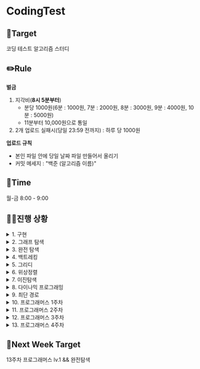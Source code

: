 # CodingTest






## 🎯Target
코딩 테스트 알고리즘 스터디

## ✏️Rule
  **벌금**
1. 지각비(**8시 5분부터**)
   - 분당 1000원(6분 : 1000원, 7분 : 2000원, 8분 : 3000원, 9분 : 4000원, 10분 : 5000원)
   - 11분부터 10,000원으로 통일
2. 2개 업로드 실패시(당일 23:59 전까지) : 하루 당 1000원

**업로드 규칙**
- 본인 파일 안에 당일 날짜 파일 만들어서 올리기
- 커밋 메세지 : "백준 (알고리즘 이름)"

## 📅Time
월-금 8:00 - 9:00

## 🏃‍♀️진행 상황
<details>
  <summary>1. 구현</summary>

|일차|날짜| 알고리즘 | 세부항목 |[지혜](https://github.com/Jihye511)|[서연](https://github.com/seoyeon2001)|[유진](https://github.com/g0yujin)|
|---|---|---|---|---|---|---|
|1일차|8/12|구현|2753, 5597, 20053|✔️|✔️|✔️|
|2일차|8/13|구현|1212, 21918, 14467|✔️|✔️|✔️|
|3일차|8/14|구현|20546, 2578, 4396|✔️|✔️|✔️|
|4일차|8/15|구현|1244, 10994, 20436|✔️|✔️|✔️|
|5일차|8/16|구현|1913, 12933, 20291|✔️|✔️|✔️|
|6일차|8/17|구현|17413, 22858, 17276|✔️|✔️|✔️|

</details>

<details>
  <summary>2. 그래프 탐색</summary>

|일차|날짜| 알고리즘 | 세부항목 |[지혜](https://github.com/Jihye511)|[서연](https://github.com/seoyeon2001)|[유진](https://github.com/g0yujin)|
|---|---|---|---|---|---|---|
|7일차|8/19|그래프 탐색|2606, 1260|✔️|✔️|✔️|
|8일차|8/20|그래프 탐색|11725, 1325|✔️|✔️|✔️|
|9일차|8/21|그래프 탐색|2178, 2667|✔️|✔️|✔️|
|10일차|8/22|그래프 탐색|16918, 14940|✔️|✔️|✔️|
|11일차|8/23|그래프 탐색|16956, 1012|✔️|✔️|✔️|
|12일차|8/24|그래프 탐색|11724, 4963|✔️|✔️|✔️|

</details>

<details>
  <summary>3. 완전 탐색</summary>

|일차|날짜| 알고리즘 | 세부항목 |[지혜](https://github.com/Jihye511)|[서연](https://github.com/seoyeon2001)|[유진](https://github.com/g0yujin)|
|---|---|---|---|---|---|---|
|13일차|8/26|완전 탐색|2798, 2231|✔️|✔️|✔️|
|14일차|8/27|완전 탐색|19532, 18312|✔️|✔️|✔️|
|15일차|8/28|완전 탐색|22864, 15721|✔️|✔️|✔️|
|16일차|8/29|완전 탐색|18511, 1969|✔️|✔️|✔️|
|17일차|8/30|완전 탐색|2422, 5568|✔️|✔️|✔️|
|18일차|8/31|완전 탐색|16439, 2503|✔️|✔️|✔️|

</details>

<details>
  <summary>4. 백트레킹</summary>

|일차|날짜| 알고리즘 | 세부항목 |[지혜](https://github.com/Jihye511)|[서연](https://github.com/seoyeon2001)|[유진](https://github.com/g0yujin)|
|---|---|---|---|---|---|---|
|19일차|9/2|백트레킹|15649, 15650|✔️|✔️|✔️|
|20일차|9/3|백트레킹|15651, 15652|✔️|✔️|✔️|
|21일차|9/4|백트레킹|15654, 15655|✔️|✔️|✔️|
|22일차|9/5|백트레킹|15656, 15657|✔️|✔️|✔️|
|23일차|9/6|백트레킹|15663, 15664|✔️|✔️|✔️|

</details>

<details>
  <summary>5. 그리디</summary>

|일차|날짜| 알고리즘 | 세부항목 |[지혜](https://github.com/Jihye511)|[서연](https://github.com/seoyeon2001)|[유진](https://github.com/g0yujin)|
|---|---|---|---|---|---|---|
|24일차|9/9|그리디|14916, 1343|✔️|✔️|✔️|
|25일차|9/10|그리디|2217, 1758|✔️|✔️|✔️|
|26일차|9/11|그리디|11399, 11508|✔️|✔️|✔️|
|27일차|9/12|그리디|11047, 13305|✔️|✔️|✔️|
|28일차|9/13|그리디|20115, 20300|✔️|✔️|✔️|

</details>

<details>
  <summary>6. 위상정렬</summary>

|일차|날짜| 알고리즘 | 세부항목 |[지혜](https://github.com/Jihye511)|[서연](https://github.com/seoyeon2001)|[유진](https://github.com/g0yujin)|
|---|---|---|---|---|---|---|
|29일차|9/16|위상정렬|14567, 2056|✔️|✔️|✔️|
|30일차|9/17|위상정렬|1005, 2252|✔️|✔️|✔️|
|31일차|9/18|위상정렬|2623, 1766|✔️|✔️|✔️|

</details>

<details>
  <summary>7. 이진탐색</summary>

|일차|날짜| 알고리즘 | 세부항목 |[지혜](https://github.com/Jihye511)|[서연](https://github.com/seoyeon2001)|[유진](https://github.com/g0yujin)|[지은](https://github.com/JiELee1)|
|---|---|---|---|---|---|---|---|
|32일차|9/19|이진탐색|1789, 10815|✔️|✔️|✔️||
|33일차|9/20|이진탐색|2417, 2512|✔️|✔️|✔️||
|34일차|9/23|이진탐색|19637, 11663|✔️|✔️|✔️||
|35일차|9/24|이진탐색|2805, 1654|✔️|✔️|✔️|✔️|
|36일차|9/25|이진탐색|22871, 3079|✔️|✔️|✔️|✔️|

</details>

<details>
  <summary>8. 다이나믹 프로그래밍</summary>

|일차|날짜| 알고리즘 | 세부항목 |[지혜](https://github.com/Jihye511)|[서연](https://github.com/seoyeon2001)|[유진](https://github.com/g0yujin)|[지은](https://github.com/JiELee1)|
|---|---|---|---|---|---|---|---|
|37일차|9/26|다이나믹 프로그래밍|10870, 2748|✔️|✔️|✔️|✔️|
|38일차|9/27|다이나믹 프로그래밍|1010, 9655|✔️|✔️|✔️|✔️|
|39일차|9/30|다이나믹 프로그래밍|2839, 17626|✔️|✔️|✔️|✔️|
|40일차|10/1|다이나믹 프로그래밍|1463, 9095|✔️|✔️|✔️|✔️|
|41일차|10/2|다이나믹 프로그래밍|11726, 2579|✔️|✔️|✔️|✔️|
|42일차|10/3|다이나믹 프로그래밍|11727, 2407|✔️|✔️|✔️|✔️|
|43일차|10/4|다이나믹 프로그래밍|11053, 1912|✔️|✔️|✔️|✔️|

</details>

<details>
  <summary>9. 최단 경로</summary>

|일차|날짜| 알고리즘 | 세부항목 |[지혜](https://github.com/Jihye511)|[서연](https://github.com/seoyeon2001)|[유진](https://github.com/g0yujin)|[지은](https://github.com/JiELee1)|
|---|---|---|---|---|---|---|---|
|44일차|10/7|최단 경로|18352, 11403|✔️|✔️|✔️|✔️|
|45일차|10/8|최단 경로|13549, 11265|✔️|✔️|✔️|✔️|
|46일차|10/9|최단 경로|1753, 14938|✔️|✔️|✔️|✔️|
|47일차|10/10|최단 경로|1277, 2224|✔️|✔️|✔️|✔️|
|48일차|10/11|최단 경로|11404, 1956|✔️|✔️|✔️|✔️|


</details>

<details>
  <summary>10. 프로그래머스 1주차</summary>

|일차|날짜| 알고리즘 | 세부항목 |[지혜](https://github.com/Jihye511)|[서연](https://github.com/seoyeon2001)|[유진](https://github.com/g0yujin)|[지은](https://github.com/JiELee1)|
|---|---|---|---|---|---|---|---|
|49일차|10/14|해시|나머지가 1이 되는 수 찾기, 폰켓몬|✔️|✔️|✔️|✔️|
|50일차|10/15|해시|평균 구하기, 완주하지 못한 선|✔️|✔️|✔️|✔️|
|51일차|10/16|해시|x만큼 간격이 있는 n개의 숫자, 전화번호 목록|✔️|✔️|✔️|✔️|
|52일차|10/17|해시|짝수와 홀수, 의상|✔️|✔️|✔️|✔️|
|53일차|10/18|해시|자릿수 더하기, 베스트 앨범|✔️|✔️|✔️|✔️|


</details>

<details>
  <summary>11. 프로그래머스 2주차</summary>

|일차|날짜| 알고리즘 | 세부항목 |[지혜](https://github.com/Jihye511)|[서연](https://github.com/seoyeon2001)|[유진](https://github.com/g0yujin)|[지은](https://github.com/JiELee1)|
|---|---|---|---|---|---|---|---|
|54일차|10/21|스택&큐|문자열 내 p와 y의 개수, 같은 숫자는 싫어|✔️|✔️|✔️|✔️|
|55일차|10/22|스택&큐|자연수 뒤집어 배열로 만들기, 기능개발|✔️|✔️|✔️|✔️|
|56일차|10/23|스택&큐|정수 내림차순으로 배치하기, 올바른 괄호|✔️|✔️|✔️|✔️|
|57일차|10/24|스택&큐|정수 제곱근 판별, 프로세스|✔️|✔️|✔️|✔️|
|58일차|10/25|스택&큐|하샤드 수, 다리를 지나는 트럭|✔️|✔️|✔️|✔️|


</details>

<details>
  <summary>12. 프로그래머스 3주차</summary>

|일차|날짜| 알고리즘 | 세부항목 |[지혜](https://github.com/Jihye511)|[서연](https://github.com/seoyeon2001)|[유진](https://github.com/g0yujin)|[지은](https://github.com/JiELee1)|
|---|---|---|---|---|---|---|---|
|59일차|10/28|힙|나누어 떨어지는 숫자 배열, 더 맵게|✔️|✔️|✔️|✔️|
|60일차|10/29|힙|서울에서 김서방 찾기, 디스크 컨트롤러|✔️|✔️|✔️|✔️|
|61일차|10/30|힙|콜라츠 추측, 이중우선순위큐|✔️|✔️|✔️|✔️|
|62일차|10/31|스택&큐|주식 가격, 	없는 숫자 더하기|✔️|✔️|✔️|✔️|
|63일차|11/1|정렬|음양 더하기, 가장 큰 수|✔️|✔️|✔️|✔️|


</details>

<details>
  <summary>13. 프로그래머스 4주차</summary>

|일차|날짜| 알고리즘 | 세부항목 |[지혜](https://github.com/Jihye511)|[서연](https://github.com/seoyeon2001)|[유진](https://github.com/g0yujin)|[지은](https://github.com/JiELee1)|
|---|---|---|---|---|---|---|---|
|64일차|11/4|정렬|제일 작은 수 제거하기, k-번째수|✔️|✔️|✔️|✔️|
|65일차|11/5|정렬|핸드폰 번호 가리기, H-Index|✔️|✔️|✔️|✔️|
|66일차|11/6|완전탐색|내적, 최소직사각형|||||
|67일차|11/7|완전탐색|가운데 글자 가져오기, 	모의고사|||||
|68일차|11/8|완전탐색|수박수박수박수박수박수?, 소수찾기|||||


</details>


## 🎯Next Week Target

13주차 프로그래머스 lv.1 && 완전탐색
